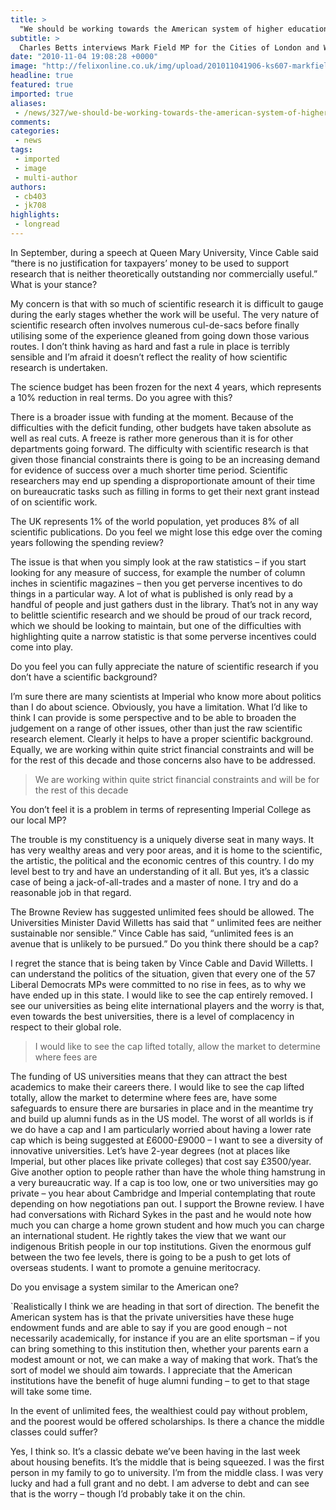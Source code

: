 ```yaml
---
title: >
  "We should be working towards the American system of higher education"
subtitle: >
  Charles Betts interviews Mark Field MP for the Cities of London and Westminster on science, higher education and representing Imperial
date: "2010-11-04 19:08:28 +0000"
image: "http://felixonline.co.uk/img/upload/201011041906-ks607-markfiel.jpg"
headline: true
featured: true
imported: true
aliases:
 - /news/327/we-should-be-working-towards-the-american-system-of-higher-education
comments:
categories:
 - news
tags:
 - imported
 - image
 - multi-author
authors:
 - cb403
 - jk708
highlights:
 - longread
---
```


In September, during a speech at Queen Mary University, Vince Cable said “there is no justification for taxpayers’ money to be used to support research that is neither theoretically outstanding nor commercially useful.” What is your stance?

My concern is that with so much of scientific research it is difficult to gauge during the early stages whether the work will be useful. The very nature of scientific research often involves numerous cul-de-sacs before finally utilising some of the experience gleaned from going down those various routes. I don’t think having as hard and fast a rule in place is terribly sensible and I’m afraid it doesn’t reflect the reality of how scientific research is undertaken.

The science budget has been frozen for the next 4 years, which represents a 10% reduction in real terms. Do you agree with this?

There is a broader issue with funding at the moment. Because of the difficulties with the deficit funding, other budgets have taken absolute as well as real cuts. A freeze is rather more generous than it is for other departments going forward. The difficulty with scientific research is that given those financial constraints there is going to be an increasing demand for evidence of success over a much shorter time period. Scientific researchers may end up spending a disproportionate amount of their time on bureaucratic tasks such as filling in forms to get their next grant instead of on scientific work.

The UK represents 1% of the world population, yet produces 8% of all scientific publications. Do you feel we might lose this edge over the coming years following the spending review?

The issue is that when you simply look at the raw statistics – if you start looking for any measure of success, for example the number of column inches in scientific magazines – then you get perverse incentives to do things in a particular way. A lot of what is published is only read by a handful of people and just gathers dust in the library. That’s not in any way to belittle scientific research and we should be proud of our track record, which we should be looking to maintain, but one of the difficulties with highlighting quite a narrow statistic is that some perverse incentives could come into play.

Do you feel you can fully appreciate the nature of scientific research if you don’t have a scientific background?

I’m sure there are many scientists at Imperial who know more about politics than I do about science. Obviously, you have a limitation. What I’d like to think I can provide is some perspective and to be able to broaden the judgement on a range of other issues, other than just the raw scientific research element. Clearly it helps to have a proper scientific background. Equally, we are working within quite strict financial constraints and will be for the rest of this decade and those concerns also have to be addressed.

> We are working within quite strict financial constraints and will be for the rest of this decade

You don’t feel it is a problem in terms of representing Imperial College as our local MP?

The trouble is my constituency is a uniquely diverse seat in many ways. It has very wealthy areas and very poor areas, and it is home to the scientific, the artistic, the political and the economic centres of this country. I do my level best to try and have an understanding of it all. But yes, it’s a classic case of being a jack-of-all-trades and a master of none. I try and do a reasonable job in that regard.

The Browne Review has suggested unlimited fees should be allowed. The Universities Minister David Willetts has said that “ unlimited fees are neither sustainable nor sensible.” Vince Cable has said, “unlimited fees is an avenue that is unlikely to be pursued.” Do you think there should be a cap?

I regret the stance that is being taken by Vince Cable and David Willetts. I can understand the politics of the situation, given that every one of the 57 Liberal Democrats MPs were committed to no rise in fees, as to why we have ended up in this state. I would like to see the cap entirely removed. I see our universities as being elite international players and the worry is that, even towards the best universities, there is a level of complacency in respect to their global role.

> I would like to see the cap lifted totally, allow the market to determine where fees are

The funding of US universities means that they can attract the best academics to make their careers there. I would like to see the cap lifted totally, allow the market to determine where fees are, have some safeguards to ensure there are bursaries in place and in the meantime try and build up alumni funds as in the US model. The worst of all worlds is if we do have a cap and I am particularly worried about having a lower rate cap which is being suggested at £6000-£9000 – I want to see a diversity of innovative universities. Let’s have 2-year degrees (not at places like Imperial, but other places like private colleges) that cost say £3500/year. Give another option to people rather than have the whole thing hamstrung in a very bureaucratic way. If a cap is too low, one or two universities may go private – you hear about Cambridge and Imperial contemplating that route depending on how negotiations pan out. I support the Browne review. I have had conversations with Richard Sykes in the past and he would note how much you can charge a home grown student and how much you can charge an international student. He rightly takes the view that we want our indigenous British people in our top institutions. Given the enormous gulf between the two fee levels, there is going to be a push to get lots of overseas students. I want to promote a genuine meritocracy.

Do you envisage a system similar to the American one?

`Realistically I think we are heading in that sort of direction. The benefit the American system has is that the private universities have these huge endowment funds and are able to say if you are good enough – not necessarily academically, for instance if you are an elite sportsman – if you can bring something to this institution then, whether your parents earn a modest amount or not, we can make a way of making that work. That’s the sort of model we should aim towards. I appreciate that the American institutions have the benefit of huge alumni funding – to get to that stage will take some time.

In the event of unlimited fees, the wealthiest could pay without problem, and the poorest would be offered scholarships. Is there a chance the middle classes could suffer?

Yes, I think so. It’s a classic debate we’ve been having in the last week about housing benefits. It’s the middle that is being squeezed. I was the first person in my family to go to university. I’m from the middle class. I was very lucky and had a full grant and no debt. I am adverse to debt and can see that is the worry – though I’d probably take it on the chin.
